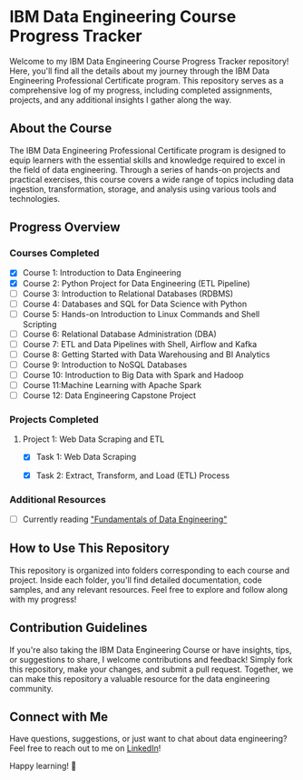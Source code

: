 # IBM Data Engineering Course Progress Tracker

Welcome to my IBM Data Engineering Course Progress Tracker repository! Here, you'll find all the details about my journey through the IBM Data Engineering Professional Certificate program. This repository serves as a comprehensive log of my progress, including completed assignments, projects, and any additional insights I gather along the way.

## About the Course

The IBM Data Engineering Professional Certificate program is designed to equip learners with the essential skills and knowledge required to excel in the field of data engineering. Through a series of hands-on projects and practical exercises, this course covers a wide range of topics including data ingestion, transformation, storage, and analysis using various tools and technologies.

## Progress Overview

### Courses Completed
- [x] Course 1: Introduction to Data Engineering
- [x] Course 2: Python Project for Data Engineering (ETL Pipeline)
- [ ] Course 3: Introduction to Relational Databases (RDBMS)
- [ ] Course 4: Databases and SQL for Data Science with Python
- [ ] Course 5: Hands-on Introduction to Linux Commands and Shell Scripting
- [ ] Course 6: Relational Database Administration (DBA)
- [ ] Course 7: ETL and Data Pipelines with Shell, Airflow and Kafka
- [ ] Course 8: Getting Started with Data Warehousing and BI Analytics
- [ ] Course 9: Introduction to NoSQL Databases
- [ ] Course 10: Introduction to Big Data with Spark and Hadoop
- [ ] Course 11:Machine Learning with Apache Spark
- [ ] Course 12: Data Engineering Capstone Project

### Projects Completed
1. Project 1: Web Data Scraping and ETL
   - [x] Task 1: Web Data Scraping
   - [x] Task 2: Extract, Transform, and Load (ETL) Process


### Additional Resources
- [ ] Currently reading ["Fundamentals of Data Engineering"](https://www.google.co.in/books/edition/Fundamentals_of_Data_Engineering/3qd2EAAAQBAJ?hl=en)

## How to Use This Repository

This repository is organized into folders corresponding to each course and project. Inside each folder, you'll find detailed documentation, code samples, and any relevant resources. Feel free to explore and follow along with my progress!

## Contribution Guidelines

If you're also taking the IBM Data Engineering Course or have insights, tips, or suggestions to share, I welcome contributions and feedback! Simply fork this repository, make your changes, and submit a pull request. Together, we can make this repository a valuable resource for the data engineering community.

## Connect with Me

Have questions, suggestions, or just want to chat about data engineering? Feel free to reach out to me on [LinkedIn]([https://www.linkedin.com/in/yourprofile](https://www.linkedin.com/in/manish-kumar-tailor-6564ab22b/))!

Happy learning! 🚀
